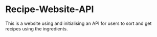 # Recipe-Website-API
This is a website using and initialising an API for users to sort and get recipes using the ingredients. 

